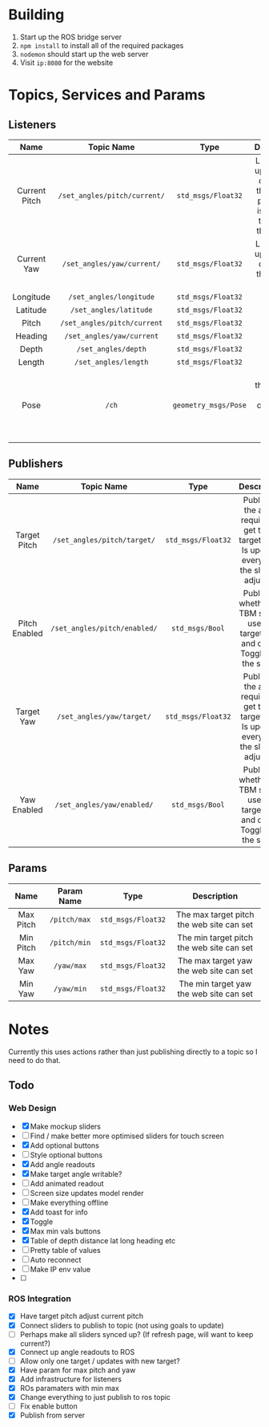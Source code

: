 # Building
1) Start up the ROS bridge server
2) `npm install` to install all of the required packages
3) `nodemon` should start up the web server
4) Visit `ip:8080` for the website

# Topics, Services and Params
## Listeners
|     Name      |          Topic Name          |         Type         |                                         Description                                          |
| :-----------: | :--------------------------: | :------------------: | :------------------------------------------------------------------------------------------: |
| Current Pitch | `/set_angles/pitch/current/` |  `std_msgs/Float32`  | Listens and updates the display of the current pitch. This is rounded to 2dp for the display |
|  Current Yaw  |  `/set_angles/yaw/current/`  |  `std_msgs/Float32`  |                      Listens and updates the display of the current yaw                      |
|   Longitude   |   `/set_angles/longitude`    |  `std_msgs/Float32`  |                                                                                              |
|   Latitude    |    `/set_angles/latitude`    |  `std_msgs/Float32`  |                                                                                              |
|     Pitch     | `/set_angles/pitch/current`  |  `std_msgs/Float32`  |                                                                                              |
|    Heading    |  `/set_angles/yaw/current`   |  `std_msgs/Float32`  |                                                                                              |
|     Depth     |     `/set_angles/depth`      |  `std_msgs/Float32`  |                                                                                              |
|    Length     |     `/set_angles/length`     |  `std_msgs/Float32`  |                                                                                              |
|     Pose      |            `/ch`             | `geometry_msgs/Pose` |                  Has both the position and orientation of the cutter head.                   |
## Publishers
|     Name      |          Topic Name          |        Type        |                                              Description                                               |
| :-----------: | :--------------------------: | :----------------: | :----------------------------------------------------------------------------------------------------: |
| Target Pitch  | `/set_angles/pitch/target/`  | `std_msgs/Float32` | Publishes the angle required to get to the target pitch. Is updated every time the slider is adjusted. |
| Pitch Enabled | `/set_angles/pitch/enabled/` |  `std_msgs/Bool`   |        Publishes whether the TBM should use the target pitch and or not. Toggled by the switch         |
|  Target Yaw   |  `/set_angles/yaw/target/`   | `std_msgs/Float32` | Publishes the angle required to get to the target yaw.  Is updated every time the slider is adjusted.  |
|  Yaw Enabled  |  `/set_angles/yaw/enabled/`  |  `std_msgs/Bool`   |         Publishes whether the TBM should use the target yaw and or not. Toggled by the switch          |

## Params
|   Name    |  Param Name  |        Type        |                Description                |
| :-------: | :----------: | :----------------: | :---------------------------------------: |
| Max Pitch | `/pitch/max` | `std_msgs/Float32` | The max target pitch the web site can set |
| Min Pitch | `/pitch/min` | `std_msgs/Float32` | The min target pitch the web site can set |
|  Max Yaw  |  `/yaw/max`  | `std_msgs/Float32` |  The max target yaw the web site can set  |
|  Min Yaw  |  `/yaw/min`  | `std_msgs/Float32` |  The min target yaw the web site can set  |


# Notes
Currently this uses actions rather than just publishing directly to a topic so I need to do that.

## Todo

### Web Design
- [X] Make mockup sliders
- [ ] Find / make better more optimised sliders for touch screen
- [X] Add optional buttons
- [ ] Style optional buttons
- [X] Add angle readouts
- [X] Make target angle writable?
- [ ] Add animated readout
- [ ] Screen size updates model render
- [ ] Make everything offline
- [X] Add toast for info
- [X] Toggle
- [X] Max min vals buttons
- [X] Table of depth distance lat long heading etc
- [ ] Pretty table of values
- [ ] Auto reconnect
- [ ] Make IP env value
- [ ] 


### ROS Integration
- [X] Have target pitch adjust current pitch
- [X] Connect sliders to publish to topic (not using goals to update)
- [ ] Perhaps make all sliders synced up? (If refresh page, will want to keep current?)
- [X] Connect up angle readouts to ROS
- [ ] Allow only one target / updates with new target?
- [X] Have param for max pitch and yaw
- [X] Add infrastructure for listeners
- [X] ROs paramaters with min max
- [X] Change everything to just publish to ros topic
- [ ] Fix enable button
- [X] Publish from server